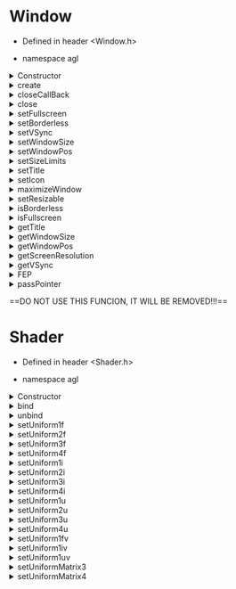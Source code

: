 # Window

- Defined in header <Window.h>

- namespace agl

<details>
<summary>Constructor</summary>

##### Parameters: 
- unsigned int width: screen width
- unsigned int height: screen height
- std::string title: screen title
#####  Return:
- none
</details>

<details>
<summary>create</summary>

##### Parameters: 
- none
#####  Return:
- none
#####  Descrption:
Creates the window and initializes GLAD. This funcion must be called before being able to do any sort of interaction with the window.
</details>

<details>
<summary>closeCallBack</summary>

##### Parameters: 
- none
#####  Return:
- bool
#####  Descrption:
Returns the state of close flag.
</details>
		
<details>
<summary>close</summary>

##### Parameters: 
- none
##### Return:
- none
##### Descrption:
Sets the close flag.
</details>

<details>
<summary>setFullscreen</summary>

##### Parameters: 
- bool fullscreen
##### Return:
- none
##### Descrption:
Sets the window to:
- fullscreen if "fullscreen" is true.
- windowed if "fullscreen" is false.
</details>

<details>
<summary>setBorderless</summary>

##### Parameters: 
- bool borderless
##### Return:
- none
##### Descrption:
Sets the window to:
- borderless fullscreen if "borderless" is true.
- windowed if "borderless" is false.
!This funcion isin't fully implemented. It doesn't make the window cover os taskbar.
</details>

<details>
<summary>setVSync</summary>

##### Parameters: 
- bool vsync
##### Return:
- none
##### Descrption:
Sets the VSync to the value specified by "vsync". On by default.
</details>

<details>
<summary>setWindowSize</summary>

##### Parameters: 
- unsigned int width
- unsigned int height
##### Return:
- none
##### Descrption:
Sets the window size to the parameters specified in "width" and "height".
</details>

<details>
<summary>setWindowPos</summary>

##### Parameters: 
- unsigned int x
- unsigned int y
##### Return:
- none
##### Descrption:
Sets the window position to the parameters specified in "x" and "y". {0, 0} is the top left corner
</details>

<details>
<summary>setSizeLimits</summary>

##### Parameters: 
-unsigned int minW
-unsigned int minH
-unsigned int maxW
-unsigned int maxH
##### Return:
- none
##### Descrption:
Makes the window unable to be resized to a size smaller than specified by "minW" and "minH" and bigger than specified by "maxW" and "maxH".
This limit will still apply when trying to maximise the window (including putting it in borderless fulscreen mode)!

</details>

<details>
<summary>setTitle</summary>

##### Parameters: 
- std::string title
##### Return:
- none
##### Descrption:
Sets the window title to one specified in "title".
</details>

<details>
<summary>setIcon</summary>

##### Parameters: 
- std::string icon
- std::string icon_small
##### Return:
- null
##### Descrption:
Sets the window icon to the image being located in the localization specified in "icon" and "icon_small".
For details why two images are an option see GLFW Documentation
The image data is 32-bit, little-endian, non-premultiplied RGBA, i.e. eight bits per channel with the red channel first. The pixels are arranged canonically as sequential rows starting from the top##left corner.

#### setIcon

##### Parameters: 
- none
##### Return:
- none
##### Descrption:
Sets the window icon to the Windows default icon.
</details>
	
<details>
<summary>maximizeWindow</summary>

##### Parameters: 
- bool maximize
##### Return:
- none
##### Descrption:
Sets the window to:
- maximized if "maximize" is true.
- windowed if "maximize" is false.
</details>
	
<details>
<summary>setResizable</summary>

##### Parameters: 
- bool resizable
##### Return:
- none
##### Descrption:
- Allows windows resizeing if "resizable" is true.
- Disallows windows resizeing if "resizable" is false.
</details>

<details>
<summary>isBorderless</summary>

##### Parameters: 
- none
##### Return:
- bool
##### Descrption:
Return true is window is in borderless fullscreen, false otherwise.
</details>

<details>	
<summary>isFullscreen</summary>

##### Parameters: 
- none
##### Return:
- bool
##### Descrption:
Return true is window is in fullscreen, false otherwise.
</details>
	
<details>
<summary>getTitle</summary>

##### Parameters: 
- none
##### Return:
- std::string
##### Descrption:
Return the currnet window title.
</details>

<details>
<summary>getWindowSize</summary>

##### Parameters: 
- int& width
- int& height
##### Return:
- none
##### Descrption:
Puts the current window width into "width" and current window height into "height".
</details>

<details>
<summary>getWindowPos</summary>

##### Parameters: 
- int& x
- int& y
##### Return:
- none
##### Descrption:
Puts the current window x coordinate into "x" and current window y coordinate into "y" {0, 0} being the top left corner.
</details>

<details>
<summary>getScreenResolution</summary>

##### Parameters: 
- int& width
- int& height
##### Return:
- none
##### Descrption:
Puts the primary monitor's resolution into "witdh" and "height".
</details>

<details>
<summary>getVSync</summary>

##### Parameters: 
- none
##### Return:
- bool
##### Descrption:
Returns true if VSync is on, false otherwise.
</details>

<details>
<summary>FEP</summary> 

(Frame End Point)

##### Parameters: 
- none
##### Return:
- none
##### Descrption:
This funcion marks the end of rendering frame and should be put at the end of rendering loop.
</details>

<details>
<summary>passPointer</summary>

##### Parameters: 
- none
##### Return:
- GLFWwindow*
##### Descrption:
Returns the pointer to the window. Using this method of interactions with the window is NOT advised.

As of this moment there is a funcion "bool IsKeyPressed(int key)" 
</details>

==DO NOT USE THIS FUNCION, IT WILL BE REMOVED!!!==

# Shader

- Defined in header <Shader.h>

- namespace agl

<details>
<summary>Constructor</summary>

##### Parameters: 
- std::string filePath
##### Return:
- none

#### Constructor

##### Parameters: 
- std::string vertexFilePath
- std::string fragmentFilePath
- std::string geometryFilePath
##### Return:
- none
</details>

<details>
<summary>bind</summary>

##### Parameters: 
- none
##### Return:
- none
##### Descrption:
Binds the shader.
</details>

<details>
<summary>unbind</summary>

:Static
##### Parameters: 
- none
##### Return:
- none
##### Descrption:
Unbinds all shaders.
</details>

<details>
<summary>setUniform1f</summary>

##### Parameters: 
- std::string varName
- float v0
##### Return:
- none
##### Descrption:
Sets the shader float uniform with the name of "varName" to the value of "v0".
</details>

<details>
<summary>setUniform2f</summary>

##### Parameters: 
- std::string varName
- float v0
- float v1
##### Return:
- none
##### Descrption:
Sets the shader float2 uniform with the name of "varName" to the value of "v0" and "v1".

#### setUniform2f

##### Parameters: 
- std::string varName
- glm::vec2 v0
##### Return:
- none
##### Descrption:
Sets the shader float2 uniform with the name of "varName" to the value of "v0".
</details>

<details>
<summary>setUniform3f</summary>

##### Parameters: 
- std::string varName
- float v0
- float v1
- float v2
##### Return:
- none
##### Descrption:
Sets the shader float3 uniform with the name of "varName" to the value of "v0", "v1" and "v2".

#### setUniform3f

##### Parameters: 
- std::string varName
- glm::vec3 v0
##### Return:
- none
##### Descrption:
Sets the shader float3 uniform with the name of "varName" to the value of "v0".
</details>

<details>
<summary>setUniform4f</summary>

##### Parameters: 
- std::string varName
- float v0
- float v1
- float v2
- float v3
##### Return:
- none
##### Descrption:
Sets the shader float4 uniform with the name of "varName" to the value of "v0", "v1", "v2" and "v3".

#### setUniform4f

##### Parameters: 
- std::string varName
- glm::vec4 v0
##### Return:
- none
##### Descrption:
Sets the shader float4 uniform with the name of "varName" to the value of "v0".
</details>

<details>
<summary>setUniform1i</summary>

##### Parameters: 
- std::string varName
- int v0
##### Return:
- none
##### Descrption:
Sets the shader int uniform with the name of "varName" to the value of "v0".
</details>

<details>
<summary>setUniform2i</summary>

##### Parameters: 
- std::string varName
- int v0
- int v1
##### Return:
- none
##### Descrption:
Sets the shader int2 uniform with the name of "varName" to the value of "v0" and "v1".

#### setUniform2i

##### Parameters: 
- std::string varName
- glm::ivec2 v0
##### Return:
- none
##### Descrption:
Sets the shader int2 uniform with the name of "varName" to the value of "v0".
</details>

<details>
<summary>setUniform3i</summary>

##### Parameters: 
- std::string varName
- int v0
- int v1
- int v2
##### Return:
- none
##### Descrption:
Sets the shader int3 uniform with the name of "varName" to the value of "v0", "v1" and "v2".

#### setUniform3i

##### Parameters: 
- std::string varName
- glm::ivec3 v0
##### Return:
- none
##### Descrption:
Sets the shader int3 uniform with the name of "varName" to the value of "v0".
</details>

<details>
<summary>setUniform4i</summary>

##### Parameters: 
- std::string varName
- int v0
- int v1
- int v2
- int v3
##### Return:
- none
##### Descrption:
Sets the shader int4 uniform with the name of "varName" to the value of "v0", "v1", "v2", "v3".

#### setUniform4i

##### Parameters: 
- std::string varName
- glm::ivec4 v0
##### Return:
- none
##### Descrption:
Sets the shader int4 uniform with the name of "varName" to the value of "v0".
</details>

<details>
<summary>setUniform1u</summary>

##### Parameters: 
- std::string varName
- unsigned int v0
##### Return:
- none
##### Descrption:
Sets the shader uint uniform with the name of "varName" to the value of "v0".
</details>

<details>
<summary>setUniform2u</summary>

##### Parameters: 
- std::string varName
- unsigned int v0
- unsigned int v1
##### Return:
- none
##### Descrption:
Sets the shader uint2 uniform with the name of "varName" to the value of "v0" and "v1".

#### setUniform2u

##### Parameters: 
- std::string varName
- glm::uvec2 v0
##### Return:
- none
##### Descrption:
Sets the shader uint3 uniform with the name of "varName" to the value of "v0".
</details>

<details>
<summary>setUniform3u</summary>

##### Parameters: 
- std::string varName
- unsigned int v0
- unsigned int v1
- unsigned int v2
##### Return:
- none
##### Descrption:
Sets the shader uint3 uniform with the name of "varName" to the value of "v0", "v1" and "v2".

#### setUniform3u

##### Parameters: 
- std::string varName
- glm::uvec3 v0
##### Return:
- none
##### Descrption:
Sets the shader uint3 uniform with the name of "varName" to the value of "v0".
</details>

<details>
<summary>setUniform4u</summary>

##### Parameters: 
- std::string varName
- unsigned int v0
- unsigned int v1
- unsigned int v2
- unsigned int v3
##### Return:
- none
##### Descrption:
Sets the shader uint4 uniform with the name of "varName" to the value of "v0", "v1", "v2" and "v3".

#### setUniform4u

##### Parameters: 
- std::string varName
- glm::uvec4 v0
##### Return:
- none
##### Descrption:
Sets the shader uint4 uniform with the name of "varName" to the value of "v0".
</details>

<details>
<summary>setUniform1fv</summary>

##### Parameters: 
- std::string varName
- float* ptr
- size_t size
##### Return:
- none
##### Descrption:
Sets the shader float or float{2, 3, 4} array uniform with the name of "varName" to the data specified in the array passed with the "ptr" pointer and size of "size".

#### setUniform1fv

##### Parameters: 
- std::string varName
- std::vector&lt;float&gt; arr
##### Return:
- none
##### Descrption:
Sets the shader float or float{2, 3, 4} array uniform with the name of "varName" to the data specified in the vector "arr".

#### setUniform1fv

##### Parameters: 
- std::string varName
- std::array&lt;float, any&gt; arr
##### Return:
- none
##### Descrption:
Sets the shader float or float{2, 3, 4} array uniform with the name of "varName" to the data specified in the array "arr".
</details>

<details>
<summary>setUniform1iv</summary>

##### Parameters: 
- std::string varName
- int* ptr
- size_t size
##### Return:
- none
##### Descrption:
Sets the shader int or int{2, 3, 4} array uniform with the name of "varName" to the data specified in the array passed with the "ptr" pointer and size of "size".

#### setUniform1iv

##### Parameters: 
- std::string varName
- std::vector&lt;int&gt; arr
##### Return:
- none
##### Descrption:
Sets the shader int or int{2, 3, 4} array uniform with the name of "varName" to the data specified in the vector "arr".

#### setUniform1iv

##### Parameters: 
- std::string varName
- std::array&lt;int, any&gt; arr
##### Return:
- none
##### Descrption:
Sets the shader int or int{2, 3, 4} array uniform with the name of "varName" to the data specified in the array "arr".
</details>

<details>
<summary>setUniform1uv</summary>

##### Parameters: 
- std::string varName
- unsigned int* ptr
- size_t size
##### Return:
- none
##### Descrption:
Sets the shader uint or uint{2, 3, 4} array uniform with the name of "varName" to the data specified in the array passed with the "ptr" pointer and size of "size".

#### setUniform1uv

##### Parameters: 
- std::string varName
- std::vector&lt;unsigned int&gt; arr
##### Return:
- none
##### Descrption:
Sets the shader uint or uint{2, 3, 4} array uniform with the name of "varName" to the data specified in the vector "arr".

#### setUniform1uv

##### Parameters: 
- std::string varName
- std::array&lt;unsigned int, any&gt; arr
##### Return:
- none
##### Descrption:
Sets the shader uint or uint{2, 3, 4} array uniform with the name of "varName" to the data specified in the array "arr".
</details>

<details>
<summary>setUniformMatrix3</summary>

##### Parameters: 
- std::string varName
- glm::mat3 v0
##### Return:
- none
##### Descrption:
Sets the shader matrix(float, 3, 3) uniform with the name of "varName" to the data specified in the array "v0".
</details>

<details>
<summary>setUniformMatrix4</summary>

##### Parameters: 
- std::string varName
- glm::mat4 v0
##### Return:
- none
##### Descrption:
Sets the shader matrix(float, 4, 4) uniform with the name of "varName" to the data specified in the array "v0".
</details>